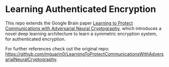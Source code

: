 # Learning Authenticated Encryption

This repo extends the Google Brain paper [Learning to Protect Communications with Adversarial Neural Cryptography](https://arxiv.org/pdf/1610.06918.pdf), which introduces a novel deep learning architecture to learn a symmetric encryption system, for authenticated encryption.

For further references check out the original repo: https://github.com/mguarin0/LearningToProtectCommunicationsWithAdversarialNeuralCryptography.
